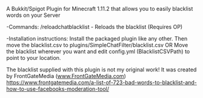 A Bukkit/Spigot Plugin for Minecraft 1.11.2 that allows you to easily blacklist words on your Server

-Commands:
/reloadchatblacklist  -  Reloads the blacklist (Requires OP)

-Installation instructions:
Install the packaged plugin like any other. 
Then move the blacklist.csv to plugins/SimpleChatFilter/blacklist.csv
OR
Move the blacklist wherever you want and edit config.yml (BlacklistCSVPath) to point to your location.


The blacklist supplied with this plugin is not my original work!
It was created by FrontGateMedia (www.FrontGateMedia.com)
https://www.frontgatemedia.com/a-list-of-723-bad-words-to-blacklist-and-how-to-use-facebooks-moderation-tool/
